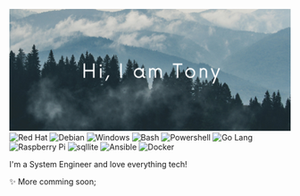 ![Header Image](https://github.com/acavella/acavella/blob/master/assets/header.png)
![Red Hat](https://img.shields.io/badge/-Red%20Hat-41454A?logo=redhat)
![Debian](https://img.shields.io/badge/-Debian-41454A?logo=debian)
![Windows](https://img.shields.io/badge/-Windows-41454A?logo=windows)
![Bash](https://img.shields.io/badge/-Bash-41454A?logo=gnubash)
![Powershell](https://img.shields.io/badge/-Powershell-41454A?logo=powershell)
![Go Lang](https://img.shields.io/badge/-Go-41454A?logo=go)
![Raspberry Pi](https://img.shields.io/badge/-Raspberry%20Pi-41454A?logo=raspberrypi)
![sqllite](https://img.shields.io/badge/-sqlite-41454A?logo=sqlite)
![Ansible](https://img.shields.io/badge/-Ansible-41454A?logo=ansible)
![Docker](https://img.shields.io/badge/-Docker-41454A?logo=Docker)

I'm a System Engineer and love everything tech!

✨ More comming soon;

<!--
**acavella/acavella** is a ✨ _special_ ✨ repository because its `README.md` (this file) appears on your GitHub profile.

Here are some ideas to get you started:

- 🔭 I’m currently working on ...
- 🌱 I’m currently learning ...
- 👯 I’m looking to collaborate on ...
- 🤔 I’m looking for help with ...
- 💬 Ask me about ...
- 📫 How to reach me: ...
- 😄 Pronouns: ...
- ⚡ Fun fact: ...
-->

